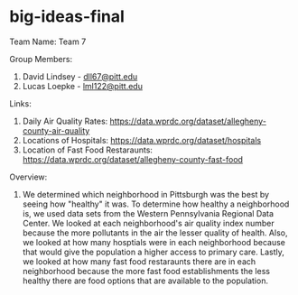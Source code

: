# big-ideas-final
Team Name:
  Team 7
  
Group Members:
  1. David Lindsey - dll67@pitt.edu
  2. Lucas Loepke - lml122@pitt.edu

Links:
  1. Daily Air Quality Rates:
       https://data.wprdc.org/dataset/allegheny-county-air-quality
  2. Locations of Hospitals:
       https://data.wprdc.org/dataset/hospitals
  3. Location of Fast Food Restaraunts:
       https://data.wprdc.org/dataset/allegheny-county-fast-food

Overview:
  1. We determined which neighborhood in Pittsburgh was the best by seeing how "healthy" it was. To determine how healthy a neighborhood is, we used data sets from the Western Pennsylvania Regional 
  Data Center. We looked at each neighborhood's air quality index number because the more pollutants in the air the lesser quality of health. Also, we looked at how many hosptials were in each 
  neighborhood because that would give the population a higher access to primary care. Lastly, we looked at how many fast food restaraunts there are in each neighborhood because the more fast food 
  establishments the less healthy there are food options that are available to the population.
